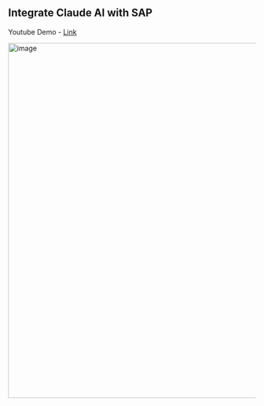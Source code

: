 Integrate Claude AI with SAP
---

Youtube Demo - [Link]([https://youtu.be/-dzNtOZ8dLs](https://youtu.be/04wwKJrK08A))

<img width="1279" height="722" alt="image" src="https://github.com/user-attachments/assets/c6e99413-75fc-421c-b63d-71be3e91f0c4" />
